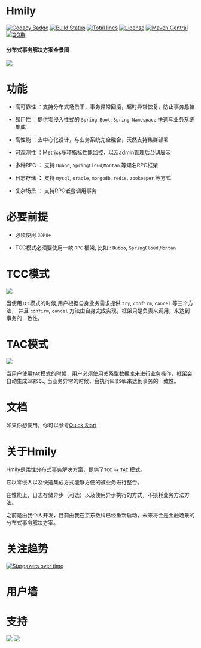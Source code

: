 Hmily
================
[![Codacy Badge](https://api.codacy.com/project/badge/Grade/2f0a0191b02448e6919aca6ce12a1584)](https://app.codacy.com/app/Dromara/hmily?utm_source=github.com&utm_medium=referral&utm_content=Dromara/hmily&utm_campaign=Badge_Grade_Settings)
[![Build Status](https://api.travis-ci.org/dromara/hmily.svg?branch=master&status=created)](https://travis-ci.org/github/dromara/hmily)
[![Total lines](https://tokei.rs/b1/github/Dromara/hmily?category=lines)](https://github.com/Dromara/hmily)
[![License](https://img.shields.io/badge/License-Apache%202.0-blue.svg?label=license)](https://github.com/Dromara/hmily/blob/master/LICENSE)
[![Maven Central](https://img.shields.io/maven-central/v/org.dromara/hmily.svg?label=maven%20central)](http://search.maven.org/#search%7Cga%7C1%7Cg%3A%22org.dromara%22%20AND%20hmily)
[![QQ群](https://img.shields.io/badge/chat-on%20QQ-ff69b4.svg?style=flat-square)](https://shang.qq.com/wpa/qunwpa?idkey=2e9e353fa10924812bc58c10ab46de0ca6bef80e34168bccde275f7ca0cafd85)

#### 分布式事务解决方案全景图
 ![](https://yu199195.github.io/images/hmily/hmily.png) 

#  功能

   *  高可靠性 ：支持分布式场景下，事务异常回滚，超时异常恢复，防止事务悬挂
   
   *  易用性 ：提供零侵入性式的 `Spring-Boot`, `Spring-Namespace` 快速与业务系统集成
   
   *  高性能 ：去中心化设计，与业务系统完全融合，天然支持集群部署
   
   *  可观测性 ：Metrics多项指标性能监控，以及admin管理后台UI展示
   
   *  多种RPC ： 支持 `Dubbo`, `SpringCloud`,`Montan` 等知名RPC框架
   
   *  日志存储 ： 支持 `mysql`, `oracle`, `mongodb`, `redis`, `zookeeper` 等方式
   
   *  复杂场景 ： 支持RPC嵌套调用事务
   

# 必要前提 

  * 必须使用 `JDK8+` 
  
  * TCC模式必须要使用一款 `RPC` 框架, 比如 : `Dubbo`, `SpringCloud`,`Montan`
  

# TCC模式

 ![](https://yu199195.github.io/images/hmily/hmily-tcc.png) 
 
   当使用`TCC`模式的时候,用户根据自身业务需求提供 `try`, `confirm`, `cancel` 等三个方法，
   并且 `confirm`, `cancel` 方法由自身完成实现，框架只是负责来调用，来达到事务的一致性。

# TAC模式  
   ![](https://yu199195.github.io/images/hmily/hmily-tac.png) 
   
   当用户使用`TAC`模式的时候，用户必须使用关系型数据库来进行业务操作，框架会自动生成`回滚SQL`,
   当业务异常的时候，会执行`回滚SQL`来达到事务的一致性。
   
# 文档

   如果你想使用，你可以参考[Quick Start](http://dromara.org/website/zh-cn/docs/hmily/index.html)   
  
# 关于Hmily 
    
   Hmily是柔性分布式事务解决方案，提供了`TCC` 与 `TAC` 模式。
   
   它以零侵入以及快速集成方式能够方便的被业务进行整合。
   
   在性能上，日志存储异步（可选）以及使用异步执行的方式，不损耗业务方法方法。
   
   之前是由我个人开发，目前由我在京东数科已经重新启动，未来将会是金融场景的分布式事务解决方案。

  
# 关注趋势

[![Stargazers over time](https://starchart.cc/yu199195/hmily.svg)](https://starchart.cc/yu199195/hmily) 
 
# 用户墙
 
# 支持

  ![](https://yu199195.github.io/images/qq.png)    ![](https://yu199195.github.io/images/public.jpg)
 



